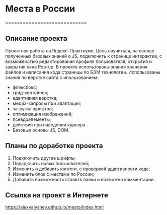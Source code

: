 # **Места в России**
============================
## **Описание проекта**
Проектная работа на Яндекс-Практкуме.
Цель научиться, на основе полученных базовых знаний о JS, подключить к странице интерактив,
с возможеостью редактирования профиля пользователя, открытия и закрытия окна Pop-up.
В проекте использованы знания хранения файлов и написания кода страницы по БЭМ технологии.
Использованы знания по верстке сайта с ипользованием:
* флексбокс;
* грид-контейнер;
* адаптивная верстка;
* медиа-запросы при адаптации;
* загрузка шрифтов;
* оптимизация изображений;
* псевдоэлементы;
* действия при наведении курсора.
* Базовые основы JS, DOM.

## **Планы по доработке проекта**
1. Подключить другие шрифты;
2. Подкдючить новых пользователей;
3. Изменить и добавить контент, с проверкой адаптивности кода;
4. Изменить блок с местами по России;
5. Добавить возможность ставить лайки и возможно комментарии.

## **Ссылка на проект в Интернете**
   https://alexvalyshev.github.io/mesto/index.html
